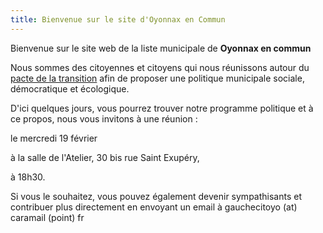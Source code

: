 ```yaml
---
title: Bienvenue sur le site d'Oyonnax en Commun
---
```


Bienvenue sur le site web de la liste municipale de **Oyonnax en commun**

Nous sommes des citoyennes et citoyens qui nous réunissons autour du [pacte de la transition](https://www.pacte-transition.org/) afin de proposer
une politique municipale sociale, démocratique et écologique.

D'ici quelques jours, vous pourrez trouver notre programme politique et à ce propos, nous vous invitons à une réunion :

le mercredi 19 février

à la salle de l'Atelier, 30 bis rue Saint Exupéry,

à 18h30.

Si vous le souhaitez, vous pouvez également devenir sympathisants et contribuer plus directement en envoyant un email à gauchecitoyo (at) caramail (point) fr
